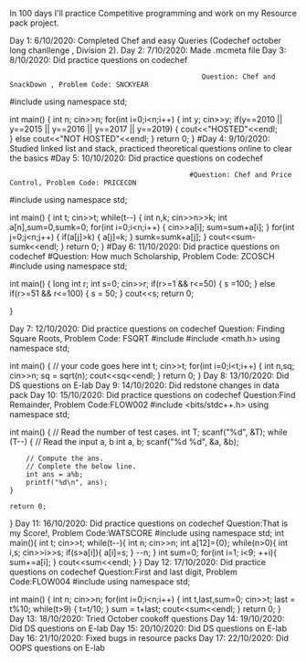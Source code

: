 In 100 days I'll practice Competitive programming and work on my Resource pack project.


Day 1: 6/10/2020: Completed Chef and easy Queries (Codechef october long chanllenge , Division 2).
Day 2: 7/10/2020: Made .mcmeta file
Day 3: 8/10/2020: Did practice questions on codechef

                                                   Question: Chef and SnackDown , Problem Code: SNCKYEAR
#include <iostream>
using namespace std;

int main() {
	int n;
	cin>>n;
	for(int i=0;i<n;i++)
	{
	    int y;
	    cin>>y;
	    if(y==2010 || y==2015 || y==2016 || y==2017 || y==2019)
	    {
	     cout<<"HOSTED"<<endl;   
	    }
	    else
	    cout<<"NOT HOSTED"<<endl;
	}
	return 0;
}
#Day 4: 9/10/2020: Studied linked list and stack, practiced theoretical questions online to clear the basics
#Day 5: 10/10/2020: Did practice questions on codechef

                                                #Question: Chef and Price Control, Problem Code: PRICECON
#include <iostream>
using namespace std;

int main() {
    int t;
    cin>>t;
    while(t--)
    {
        int n,k;
        cin>>n>>k;
        int a[n],sum=0,sumk=0;
        for(int i=0;i<n;i++)
        {
            cin>>a[i];
            sum=sum+a[i];
        }
        for(int j=0;j<n;j++)
        {
            if(a[j]>k)
            {
                a[j]=k;
            }
            sumk=sumk+a[j];
        }
        cout<<sum-sumk<<endl;
    }
	return 0;
}
#Day 6: 11/10/2020: Did practice questions on codechef
  							#Question: How much Scholarship, Problem Code: ZCOSCH
#include <iostream>
using namespace std;

int main() {
	long int r;
	int s=0;
	cin>>r;
	if(r>=1 && r<=50)
	{
	    s =100;
	}
	else if(r>=51 && r<=100)
	{
	    s = 50;
	}
	cout<<s;
	return 0;
	
}


Day 7: 12/10/2020: Did practice questions on codechef
  							Question: Finding Square Roots, Problem Code: FSQRT
#include <iostream>
#include <math.h>
using namespace std;

int main() {
	// your code goes here
	int t;
	cin>>t;
	for(int i=0;i<t;i++)
	{
	    int n,sq;
	    cin>>n;
	    sq = sqrt(n);
	    cout<<sq<<endl;
	}
	return 0;
}
Day 8: 13/10/2020: Did DS questions on E-lab
Day 9: 14/10/2020: Did redstone changes in data pack
Day 10: 15/10/2020: Did practice questions on codechef
  							Question:Find Remainder, Problem Code:FLOW002
#include <bits/stdc++.h> 
using namespace std;

int main() {
	// Read the number of test cases.
	int T;
	scanf("%d", &T);
	while (T--) {
		// Read the input a, b
		int a, b;
		scanf("%d %d", &a, &b);

		// Compute the ans.
		// Complete the below line.
		int ans = a%b;
		printf("%d\n", ans);
	}

	return 0;
}
Day 11: 16/10/2020: Did practice questions on codechef
  							Question:That is my Score!, Problem Code:WATSCORE
#include <iostream>
using namespace std;
int main(){
int t;
cin>>t;
	while(t--){
		int n;
		cin>>n;
		int a[12]={0};
		while(n>0){
			int i,s;
			cin>>i>>s;
			if(s>a[i]){
				a[i]=s;
			}
			--n;
		}
		int sum=0;
		for(int i=1; i<9; ++i){
			sum+=a[i];
		}
		cout<<sum<<endl;
	}
}
Day 12: 17/10/2020: Did practice questions on codechef
  							Question:First and last digit, Problem Code:FLOW004
#include <iostream>
using namespace std;

int main() {
	int n;
	cin>>n;
	for(int i=0;i<n;i++)
	{
	    int t,last,sum=0;
	    cin>>t;
	    last = t%10;
	    while(t>9)
	    {
	        t=t/10;
	    }
	    sum = t+last;
	    cout<<sum<<endl;
	}
	return 0;
}
Day 13: 18/10/2020: Tried October cookoff questions
Day 14: 19/10/2020: Did DS questions on E-lab
Day 15: 20/10/2020: Did DS questions on E-lab
Day 16: 21/10/2020: Fixed bugs in resource packs
Day 17: 22/10/2020: Did OOPS questions on E-lab
